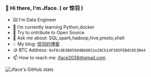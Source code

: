 ### 👋 Hi there, I'm Jface. ( or 惊羽 )
- ⌨️  I’m Data Engineer 
- 🌱 I’m currently learning Python,docker
- 🤔 Try to ontribute to Open Source
- 💬 Ask me about: SQL,spark,hadoop,hive,presto,shell
- 💡 My blog: [惊羽的博客](wwww.jingyuu.top)
- 🪙 BTC Address: ``0xF8c8Ed8859d4Bb6031e28Cb14F305FEBdC053B44``
- 📫 How to reach me: jface2038@gmail.com


![Jface's GitHub stats](https://github-readme-stats-sigma-five.vercel.app/api?username=jface001&theme=gruvbox_light)




